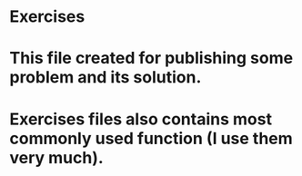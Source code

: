 # Exercises
# This file created for publishing some problem and its solution.
# Exercises files also contains most commonly used function (I use them very much).
